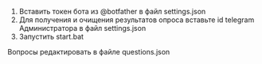 1. Вставить токен бота из @botfather в файл settings.json
2. Для получения и очищения результатов опроса вставьте id telegram Администратора в файл settings.json
3. Запустить start.bat

Вопросы редактировать в файле questions.json

